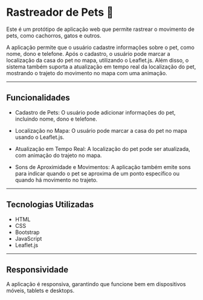 # Rastreador de Pets 🐾
Este é um protótipo de aplicação web que permite rastrear o movimento de pets, como cachorros, gatos e outros.

A aplicação permite que o usuário cadastre informações sobre o pet, como nome, dono e telefone. Após o cadastro, o usuário pode marcar a localização da casa do pet no mapa, utilizando o Leaflet.js. Além disso, o sistema também suporta a atualização em tempo real da localização do pet, mostrando o trajeto do movimento no mapa com uma animação.

---
## Funcionalidades
- Cadastro de Pets: O usuário pode adicionar informações do pet, incluindo nome, dono e telefone.

- Localização no Mapa: O usuário pode marcar a casa do pet no mapa usando o Leaflet.js.

- Atualização em Tempo Real: A localização do pet pode ser atualizada, com animação do trajeto no mapa.

- Sons de Aproximidade e Movimentos: A aplicação também emite sons para indicar quando o pet se aproxima de um ponto específico ou quando há movimento no trajeto.

---
## Tecnologias Utilizadas

- HTML
- CSS
- Bootstrap
- JavaScript
- Leaflet.js

---
## Responsividade
A aplicação é responsiva, garantindo que funcione bem em dispositivos móveis, tablets e desktops.
